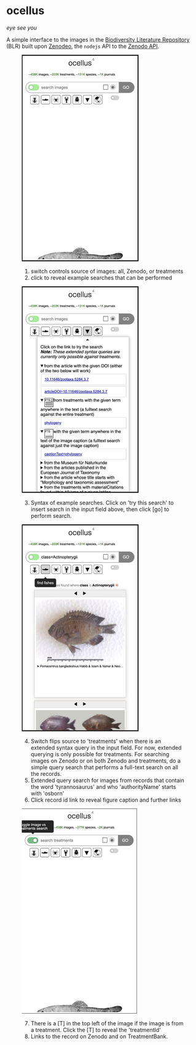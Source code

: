 # ocellus

*eye see you*

A simple interface to the images in the [Biodiversity Literature Repository](https://biolitrepo.org) (BLR) built upon [Zenodeo](http://zenodeo.punkish.org), the `nodejs` API to the [Zenodo API](https://zenodo.org/api).

<figure>
    <img src="img/readme/readme-1.jpg" width="300" style="border:2px solid;">
    <figcaption>
        <ol>
            <li>switch controls source of images: all, Zenodo, or treatments</li>
            <li>click to reveal example searches that can be performed</li>
        </ol>
    </figcaption>
</figure>

<figure>
    <img src="img/readme/readme-2.jpg" width="300" style="border:2px solid;">
    <figcaption>
        <ol start="3">
            <li>Syntax of example searches. Click on 'try this search' to insert search in the input field above, then click [go] to perform search.</li>
        </ol>
    </figcaption>
</figure>

<figure>
    <img src="img/readme/readme-3.jpg" width="300" style="border:2px solid;">
    <figcaption>
        <ol start="4">
            <li>Switch flips source to 'treatments' when there is an extended syntax query in the input field. For now, extended querying is only possible for treatments. For searching images on Zenodo or on both Zenodo and treatments, do a simple query search that performs a full-text search on all the records.</li>
            <li>Extended query search for images from records that contain the word 'tyrannosaurus' and who 'authorityName' starts with 'osborn'</li>
            <li>Click record id link to reveal figure caption and further links</li>
        </ol>
    </figcaption>
</figure>

<figure>
    <img src="img/readme/readme-4.jpg" width="300">
    <figcaption>
        <ol start="7">
            <li>There is a [T] in the top left of the image if the image is from a treatment. Click the [T] to reveal the 'treatmentId'</li>
            <li>Links to the record on Zenodo and on TreatmentBank.</li>
        </ol>
    </figcaption>
</figure>